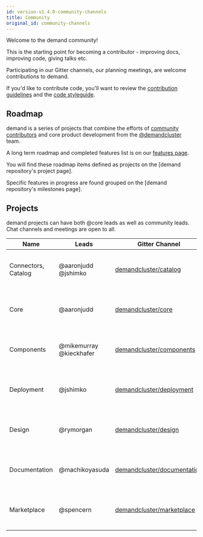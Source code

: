 ```yaml
---
id: version-v1.4.0-community-channels
title: Community
original_id: community-channels
---
```

    
Welcome to the demand community!

This is the starting point for becoming a contributor - improving docs, improving code, giving talks etc.

Participating in our Gitter channels, our planning meetings, are welcome contributions to demand.

If you'd like to contribute code, you'll want to review the [contribution guidelines](contributing-to-demandd) and the [code styleguide](styleguide.md).

## Roadmap

demand is a series of projects that combine the efforts of [community contributors](https://github.com/orgs/demandcluster/outside-collaborators) and core product development from the [@demandcluster](https://github.com/orgs/demandcluster/people) team.

A long term roadmap and completed features list is on our [features page](https://demandcluster.com/features).

You will find these roadmap items defined as projects on the [demand repository's project page].

Specific features in progress are found grouped on the [demand repository's milestones page].

## Projects

demand projects can have both @core leads as well as community leads. Chat channels and meetings are open to all.

| Name                | Leads                   | Gitter Channel                                                               | [Schedule](http://getrxn.io/2rcCal)          |
| ------------------- | ----------------------- | ---------------------------------------------------------------------------- | -------------------------------------------- |
| Connectors, Catalog | @aaronjudd @jshimko     | [demandcluster/catalog](https://gitter.im/demandcluster/catalog)             | Every 2 weeks on Wednesday 2PM Pacific       |
| Core                | @aaronjudd              | [demandcluster/core](https://gitter.im/demandcluster/core)                   | Every 2 weeks on Wednesday 2PM Pacific       |
| Components          | @mikemurray @kieckhafer | [demandcluster/components](https://gitter.im/demandcluster/components)       | Every 2 weeks on Tuesday 3PM Pacific         |
| Deployment          | @jshimko                | [demandcluster/deployment](https://gitter.im/demandcluster/deployment)       | Every 2 weeks on Thursday 10AM Eastern       |
| Design              | @rymorgan               | [demandcluster/design](https://gitter.im/demandcluster/design)               | Every 2 weeks on Wednesday 3PM Pacific       |
| Documentation       | @machikoyasuda          | [demandcluster/documentation](https://gitter.im/demandcluster/documentation) | Monthly on the Fourth Tuesday 3:30PM Pacific |
| Marketplace         | @spencern               | [demandcluster/marketplace](https://gitter.im/demandcluster/marketplace)     | Every 2 weeks on Wednesday 7AM Pacific       |

